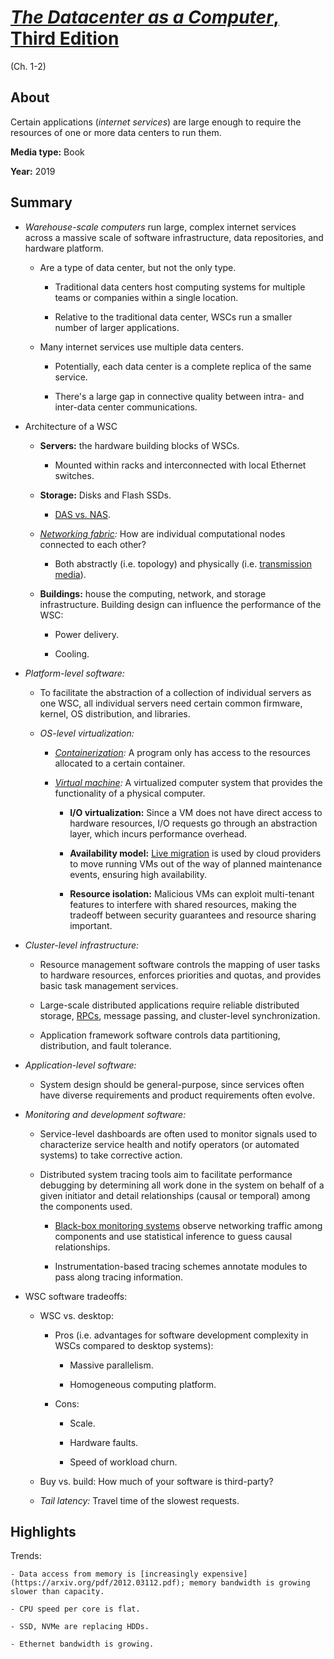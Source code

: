 # [*The Datacenter as a Computer*, Third Edition](https://pages.cs.wisc.edu/~shivaram/cs744-readings/dc-computer-v3.pdf)

(Ch. 1-2)

## About

Certain applications (*internet services*) are large enough to require the resources of one or more data centers to run them.

**Media type:** Book

**Year:** 2019

## Summary

- *Warehouse-scale computers* run large, complex internet services across a massive scale of software infrastructure, data repositories, and hardware platform.

    - Are a type of data center, but not the only type.

        - Traditional data centers host computing systems for multiple teams or companies within a single location.

        - Relative to the traditional data center, WSCs run a smaller number of larger applications.

    - Many internet services use multiple data centers.

        - Potentially, each data center is a complete replica of the same service.

        - There's a large gap in connective quality between intra- and inter-data center communications.

- Architecture of a WSC

    - **Servers:** the hardware building blocks of WSCs.

        - Mounted within racks and interconnected with local Ethernet switches.

    - **Storage:** Disks and Flash SSDs.

        - [DAS vs. NAS](https://en.wikipedia.org/wiki/Direct-attached_storage).

    - *[Networking fabric](https://en.wikipedia.org/wiki/Computer_network#Network_topology):* How are individual computational nodes connected to each other?

        - Both abstractly (i.e. topology) and physically (i.e. [transmission media](https://en.wikipedia.org/wiki/Data_transmission)).

    - **Buildings:** house the computing, network, and storage infrastructure. Building design can influence the performance of the WSC:

        - Power delivery.

        - Cooling.

- *Platform-level software:*

    - To facilitate the abstraction of a collection of individual servers as one WSC, all individual servers need certain common firmware, kernel, OS distribution, and libraries.

    - *OS-level virtualization:*

        - *[Containerization](https://en.wikipedia.org/wiki/Containerization_(computing)):* A program only has access to the resources allocated to a certain container.

        - *[Virtual machine](https://en.wikipedia.org/wiki/Virtual_machine):* A virtualized computer system that provides the functionality of a physical computer.   

            - **I/O virtualization:** Since a VM does not have direct access to hardware resources, I/O requests go through an abstraction layer, which incurs performance overhead.

            - **Availability model:** [Live migration](https://en.wikipedia.org/wiki/Live_migration) is used by cloud providers to move running VMs out of the way of planned maintenance events, ensuring high availability.

            - **Resource isolation:** Malicious VMs can exploit multi-tenant features to interfere with shared resources, making the tradeoff between security guarantees and resource sharing important.

- *Cluster-level infrastructure:*

    - Resource management software controls the mapping of user tasks to hardware resources, enforces priorities and quotas, and provides basic task management services.

    - Large-scale distributed applications require reliable distributed storage, [RPCs](https://en.wikipedia.org/wiki/Remote_procedure_call), message passing, and cluster-level synchronization.

    - Application framework software controls data partitioning, distribution, and fault tolerance.

- *Application-level software:*

    - System design should be general-purpose, since services often have diverse requirements and product requirements often evolve.

- *Monitoring and development software:*

    - Service-level dashboards are often used to monitor signals used to characterize service health and notify operators (or automated systems) to take corrective action.

    - Distributed system tracing tools aim to facilitate performance debugging by determining all work done in the system on behalf of a given initiator and detail relationships (causal or temporal) among the components used.

        - [Black-box monitoring systems](https://doi.org/10.1145/1135777.1135830) observe networking traffic among components and use statistical inference to guess causal relationships.

        - Instrumentation-based tracing schemes annotate modules to pass along tracing information.

- WSC software tradeoffs:

    - WSC vs. desktop:

        - Pros (i.e. advantages for software development complexity in WSCs compared to desktop systems):

            - Massive parallelism.

            - Homogeneous computing platform.

        - Cons: 

            - Scale.

            - Hardware faults.

            - Speed of workload churn.

    - Buy vs. build: How much of your software is third-party?

    - *Tail latency:* Travel time of the slowest requests.

## Highlights

Trends:

    - Data access from memory is [increasingly expensive](https://arxiv.org/pdf/2012.03112.pdf); memory bandwidth is growing slower than capacity.

    - CPU speed per core is flat.

    - SSD, NVMe are replacing HDDs.

    - Ethernet bandwidth is growing.
